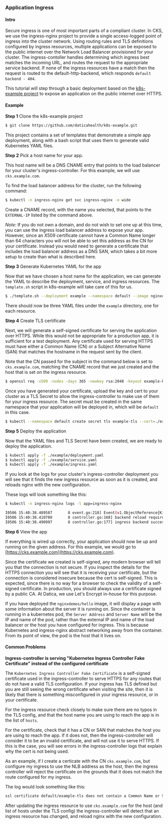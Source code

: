 ### Application Ingress

#### Intro
Secure ingress is one of most important parts of a compliant cluster. In CKS, we use the ingress-nginx project to provide a single access-logged point of ingress into the cluster network. Using routing rules and TLS definitions configured by ingress resources, multiple applications can be exposed to the public internet over the Network Load Balancer provisioned for your cluster. The ingress-contoller handles determining which ingress best matches the incoming URL, and routes the request to the appropriate service backend. If none of the ingress resources have a match then the request is routed to the default-http-backend, which responds `default backend - 404`.

This tutorial will step through a basic deployment based on the [k8s-example project](https://github.com/daticahealth/k8s-example) to expose an application on the public internet over HTTPS.

#### Example

**Step 1**
Clone the k8s-example project

```sh
$ git clone https://github.com/daticahealth/k8s-example.git
```

This project contains a set of templates that demonstrate a simple app deployment, along with a bash script that uses them to generate valid Kubernetes YAML files.

**Step 2**
Pick a host name for your app.

This host name will be a DNS CNAME entry that points to the load balancer for your cluster's ingress-controller. For this example, we will use `cks.example.com`.

To find the load balancer address for the cluster, run the following command:

```sh
$ kubectl -n ingress-nginx get svc ingress-nginx -o wide
```

Create a CNAME record, with the name you selected, that points to the `EXTERNAL-IP` listed by the command above.

_Note_: If you do not own a domain, and do not wish to set one up at this time, you can use the ingress load balancer address to expose your app. However, since an X509 certificate cannot have a Common Name longer than 64 characters you will not be able to set this address as the CN for your certificate. Instead you would need to generate a certificate that includes the load balancer address as a DNS SAN, which takes a bit more setup to create than what is described here.

**Step 3**
Generate Kubernetes YAML for the app

Now that we have chosen a host name for the application, we can generate the YAML to describe the deployment, service, and ingress resources. The `template.sh` script in k8s-example will take care of this for us.

```sh
$ ./template.sh --deployment example --namespace default --image nginxdemos/hello --port 1234 --hostname cks.example.com
```

There should now be three YAML files under the `example` directory, one for each resource.

**Step 4**
Create TLS certificate

Next, we will generate a self-signed certificate for serving the application over HTTPS. While this would not be appropriate for a production app, it is sufficient for a test deployment. Any certificate used for serving HTTPS must have either a Common Name (CN) or a Subject Alternative Name (SAN) that matches the hostname in the request sent by the client.

Note that the CN passed for the subject in the command below is set to `cks.example.com`, matching the CNAME record that we just created and the host that is set on the ingress resource.

```sh
$ openssl req -x509 -nodes -days 365 -newkey rsa:2048 -keyout example-key.pem -out example-cert.pem -subj "/CN=cks.example.com/O=datica-dev"
```

Once you have generated your certificate, upload the key and cert to your cluster as a TLS Secret to allow the ingress-controller to make use of them for your ingress resource. The secret must be created in the same namespace that your application will be deployed in, which will be `default` in this case.

```sh
$ kubectl --namespace default create secret tls example-tls --cert=./example-cert.pem --key=./example-key.pem
```

**Step 5**
Deploy the application

Now that the YAML files and TLS Secret have been created, we are ready to deploy the application.

```sh
$ kubectl apply -f ./example/deployment.yaml
$ kubectl apply -f ./example/service.yaml
$ kubectl apply -f ./example/ingress.yaml
```

If you look at the logs for your cluster's ingress-controller deployment you will see that it finds the new ingress resource as soon as it is created, and reloads nginx with the new configuration.

These logs will look something like this:

```sh
$ kubectl -n ingress-nginx logs -l app=ingress-nginx

I0506 15:40:38.409587       8 event.go:218] Event(v1.ObjectReference{Kind:"Ingress", Namespace:"default", Name:"example", UID:"2981f152-7015-11e9-9c24-0a3a6c9dd1e6", APIVersion:"extensions", ResourceVersion:"3278649", FieldPath:""}): type: 'Normal' reason: 'UPDATE' Ingress default/example
I0506 15:40:38.410780       8 controller.go:168] backend reload required
I0506 15:40:38.490997       8 controller.go:177] ingress backend successfully reloaded...
```

**Step 6**
View the app

If everything is wired up correctly, your application should now be up and running on the given address. For this example, we would go to [https://cks.example.com](https://cks.example.com).

Since the certificate we created is self-signed, any modern browser will tell you that the connection is not secure. If you inspect the details for the HTTPS connection you will see that it is receiving your certificate, but the connection is considered insecure because the cert is self-signed. This is expected, since there is no way for a browser to check the validity of a self-signed certificate. In production, you should always use a certificate signed by a public CA. At Datica, we use Let's Encrypt in-house for this purpose.

If you have deployed the `nginxdemos/hello` image, it will display a page with some information about the server it is running on. Since the container is running in a kubernetes pod, the `Server Address` and `Server Name` will be the IP and name of the pod, rather than the external IP and name of the load balancer or the host you have configured for ingress. This is because Kubernetes and ingress-nginx abstract networking away from the container. From its point of view, the pod is the host that it lives on.

#### Common Problems

**Ingress-controller is serving "Kubernetes Ingress Controller Fake Certificate" instead of the configured certificate**

The `Kubernetes Ingress Controller Fake Certificate` is a self-signed certificate used in the ingress-controller to serve HTTPS for any routes that do not have a valid TLS configuration. If your ingress has TLS defined but you are still seeing the wrong certificate when visiting the site, then it is likely that there is something misconfigured in your ingress resource, or in your certificate.

For the ingress resource check closely to make sure there are no typos in the TLS config, and that the host name you are using to reach the app is in the list of `hosts`.

For the certificate, check that it has a CN or SAN that matches the host you are using to reach the app. If it does not, then the ingress-controller will consider it to be an invalid certificate, and will not use it to serve HTTPS. If this is the case, you will see errors in the ingress-controller logs that explain why the cert is not being used.

As an example, if I create a certicate with the CN `cks.example.com`, but configure my ingress to use the NLB address as the host, then the ingress controller will reject the certificate on the grounds that it does not match the route configured for my ingress.

The log would look something like this:

```sh
ssl certificate default/example-tls does not contain a Common Name or Subject Alternative Name for host <NLB_Address>. Reason: x509: certificate is valid for cks.example.com, not <NLB_Address>
```

After updating the ingress resource to use `cks.example.com` for the host (and list of hosts under the TLS config) the ingress-controller will detect that an ingress resource has changed, and reload nginx with the new configuration.